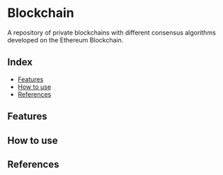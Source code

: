 # Blockchain
A repository of private blockchains with different consensus algorithms developed on the Ethereum Blockchain.

## Index

- [Features](Features)
- [How to use](How_to_use)
- [References](References)

## Features


## How to use


## References
